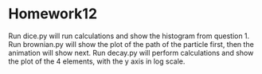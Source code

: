 # Homework12

Run dice.py will run calculations and show the histogram from question 1.
Run brownian.py will show the plot of the path of the particle first, then the animation will show next.
Run decay.py will perform calculations and show the plot of the 4 elements, with the y axis in log scale.

